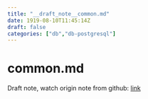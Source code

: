 ```yaml
---
title: "__draft_note__common.md"
date: 1919-08-10T11:45:14Z
draft: false
categories: ["db","db-postgresql"]
---
```


# common.md

Draft note, watch origin note from github: [link](https://github.com/tinghaolai/just-random-note/blob/master/db/postgresql/common.md)